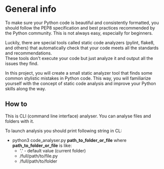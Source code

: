# General info
To make sure your Python code is beautiful and consistently formatted, you should follow the PEP8 specification and 
best practices recommended by the Python community. This is not always easy, especially for beginners. 

Luckily, there are special tools called static code analyzers (pylint, flake8, and others) that automatically check 
that your code meets all the standards and recommendations. \
These tools don't execute your code but just analyze it 
and output all the issues they find.


In this project, you will create a small static analyzer tool that finds some common stylistic mistakes in Python code. 
This way, you will familiarize yourself with the concept of static code analysis and improve your Python skills along the way.

## How to 
This is CLI (command line interface) analyser. You can analyse files and folders with it. 

To launch analysis you should print following string in CL:
* python3 code_analyser.py **path_to_folder_or_file** where **path_to_folder_or_file** is like:
  * '.' - default value (current folder)
  * /full/path/to/file.py
  * /full/path/to/folder